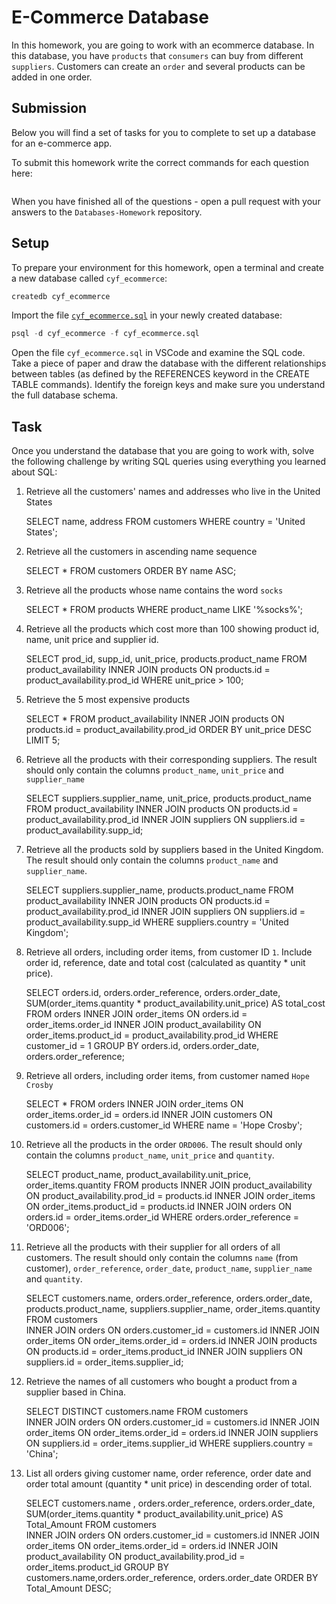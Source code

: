 # E-Commerce Database

In this homework, you are going to work with an ecommerce database. In this database, you have `products` that `consumers` can buy from different `suppliers`. Customers can create an `order` and several products can be added in one order.

## Submission

Below you will find a set of tasks for you to complete to set up a database for an e-commerce app.

To submit this homework write the correct commands for each question here:
```sql


```

When you have finished all of the questions - open a pull request with your answers to the `Databases-Homework` repository.

## Setup

To prepare your environment for this homework, open a terminal and create a new database called `cyf_ecommerce`:

```sql
createdb cyf_ecommerce
```

Import the file [`cyf_ecommerce.sql`](./cyf_ecommerce.sql) in your newly created database:

```sql
psql -d cyf_ecommerce -f cyf_ecommerce.sql
```

Open the file `cyf_ecommerce.sql` in VSCode and examine the SQL code. Take a piece of paper and draw the database with the different relationships between tables (as defined by the REFERENCES keyword in the CREATE TABLE commands). Identify the foreign keys and make sure you understand the full database schema.

## Task

Once you understand the database that you are going to work with, solve the following challenge by writing SQL queries using everything you learned about SQL:

1. Retrieve all the customers' names and addresses who live in the United States

    SELECT name, address FROM customers WHERE country = 'United States';

2. Retrieve all the customers in ascending name sequence

    SELECT  * FROM customers ORDER BY name ASC;

3. Retrieve all the products whose name contains the word `socks`

    SELECT  * FROM products WHERE product_name LIKE '%socks%';

4. Retrieve all the products which cost more than 100 showing product id, name, unit price and supplier id.

    SELECT prod_id, supp_id, unit_price, products.product_name
    FROM product_availability
    INNER JOIN products ON products.id = product_availability.prod_id WHERE unit_price > 100;

5. Retrieve the 5 most expensive products

    SELECT * 
    FROM product_availability
    INNER JOIN products ON products.id = product_availability.prod_id 
    ORDER BY unit_price DESC
    LIMIT 5;

6. Retrieve all the products with their corresponding suppliers. The result should only contain the columns `product_name`, `unit_price` and `supplier_name`

    SELECT suppliers.supplier_name, unit_price, products.product_name
    FROM product_availability
    INNER JOIN products ON products.id = product_availability.prod_id 
    INNER JOIN suppliers ON suppliers.id = product_availability.supp_id;


7. Retrieve all the products sold by suppliers based in the United Kingdom. The result should only contain the columns `product_name` and `supplier_name`.

    SELECT suppliers.supplier_name, products.product_name
    FROM product_availability
    INNER JOIN products ON products.id = product_availability.prod_id 
    INNER JOIN suppliers ON suppliers.id = product_availability.supp_id 
    WHERE suppliers.country = 'United Kingdom';


8. Retrieve all orders, including order items, from customer ID `1`. Include order id, reference, date and total cost (calculated as quantity * unit price).

    SELECT orders.id, orders.order_reference, orders.order_date,
    SUM(order_items.quantity * product_availability.unit_price) AS total_cost FROM orders 
    INNER JOIN order_items  ON orders.id = order_items.order_id
    INNER JOIN product_availability  ON order_items.product_id = product_availability.prod_id
    WHERE customer_id = 1
    GROUP BY orders.id, orders.order_date, orders.order_reference;


9. Retrieve all orders, including order items, from customer named `Hope Crosby`

    SELECT *
    FROM orders
    INNER JOIN order_items ON order_items.order_id = orders.id
    INNER JOIN customers ON customers.id = orders.customer_id
    WHERE name = 'Hope Crosby';


10. Retrieve all the products in the order `ORD006`. The result should only contain the columns `product_name`, `unit_price` and `quantity`.

    SELECT product_name, product_availability.unit_price, order_items.quantity
    FROM products
    INNER JOIN product_availability ON product_availability.prod_id = products.id
    INNER JOIN order_items ON order_items.product_id = products.id
    INNER JOIN orders ON orders.id = order_items.order_id
    WHERE orders.order_reference = 'ORD006';

11. Retrieve all the products with their supplier for all orders of all customers. The result should only contain the columns `name` (from customer), `order_reference`, `order_date`, `product_name`, `supplier_name` and `quantity`.

    SELECT customers.name, orders.order_reference, orders.order_date, products.product_name, 
    suppliers.supplier_name, order_items.quantity
    FROM customers  
    INNER JOIN orders  ON orders.customer_id = customers.id
    INNER JOIN order_items  ON order_items.order_id = orders.id
    INNER JOIN products  ON products.id = order_items.product_id
    INNER JOIN suppliers  ON suppliers.id = order_items.supplier_id;

12. Retrieve the names of all customers who bought a product from a supplier based in China.

    SELECT DISTINCT customers.name 
    FROM customers  
    INNER JOIN orders  ON orders.customer_id = customers.id
    INNER JOIN order_items  ON order_items.order_id = orders.id
    INNER JOIN suppliers  ON suppliers.id = order_items.supplier_id
    WHERE suppliers.country = 'China';



13. List all orders giving customer name, order reference, order date and order total amount (quantity * unit price) in descending order of total.


    SELECT customers.name , orders.order_reference, orders.order_date, 
    SUM(order_items.quantity * product_availability.unit_price) AS Total_Amount
    FROM customers  
    INNER JOIN orders  ON orders.customer_id = customers.id
    INNER JOIN order_items  ON order_items.order_id = orders.id
    INNER JOIN product_availability ON product_availability.prod_id  = order_items.product_id
    GROUP BY customers.name,orders.order_reference, orders.order_date
    ORDER BY Total_Amount DESC;
